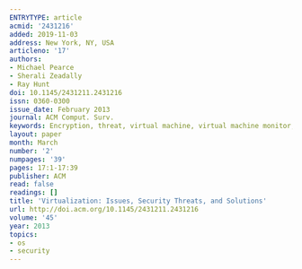 ```yaml
---
ENTRYTYPE: article
acmid: '2431216'
added: 2019-11-03
address: New York, NY, USA
articleno: '17'
authors:
- Michael Pearce
- Sherali Zeadally
- Ray Hunt
doi: 10.1145/2431211.2431216
issn: 0360-0300
issue_date: February 2013
journal: ACM Comput. Surv.
keywords: Encryption, threat, virtual machine, virtual machine monitor, virtualization
layout: paper
month: March
number: '2'
numpages: '39'
pages: 17:1-17:39
publisher: ACM
read: false
readings: []
title: 'Virtualization: Issues, Security Threats, and Solutions'
url: http://doi.acm.org/10.1145/2431211.2431216
volume: '45'
year: 2013
topics:
- os
- security
---
```

